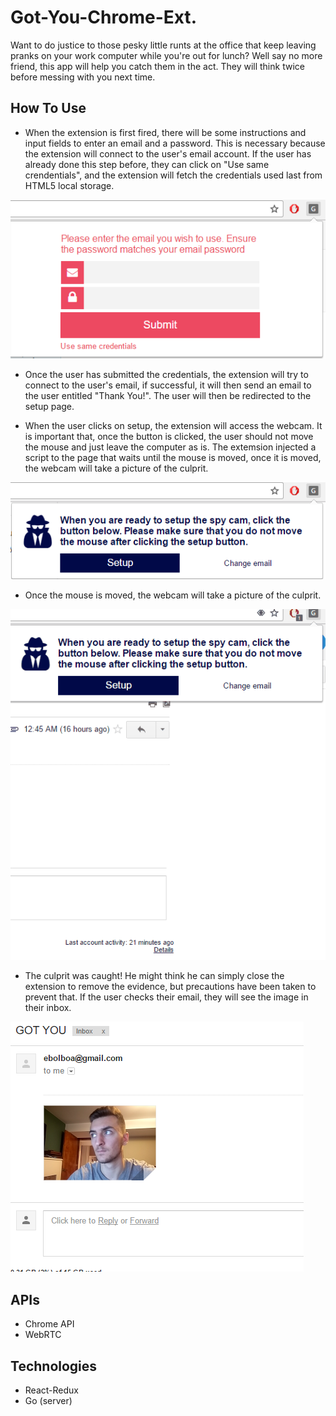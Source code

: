 # Got-You-Chrome-Ext.
Want to do justice to those pesky little runts at the office that keep leaving pranks on your work computer while you're out for lunch?
Well say no more friend, this app will help you catch them in the act. They will think twice before messing with you next time.

## How To Use
* When the extension is first fired, there will be some instructions and input fields to enter an email and a password. This is necessary because the extension will connect to the user's email account. If the user has already done this step before, they can click on "Use same crendentials", and the extension will fetch the credentials used last from HTML5 local storage.

![Alt text](/images/step1.PNG)

* Once the user has submitted the credentials, the extension will try to connect to the user's email, if successful, it will then send an email to the user entitled "Thank You!". The user will then be redirected to the setup page.

* When the user clicks on setup, the extension will access the webcam. It is important that, once the button is clicked, the user should not move the mouse and just leave the computer as is. The extemsion injected a script to the page that waits until the mouse is moved, once it is moved, the webcam will take a picture of the culprit.

![Alt text](/images/step2.PNG)

* Once the mouse is moved, the webcam will take a picture of the culprit.

![Alt text](/images/step3.gif)

* The culprit was caught! He might think he can simply close the extension to remove the evidence, but precautions have been taken to prevent that. If the user checks their email, they will see the image in their inbox.

![Alt text](/images/step4.PNG)

## APIs
* Chrome API
* WebRTC

## Technologies
* React-Redux
* Go (server)
